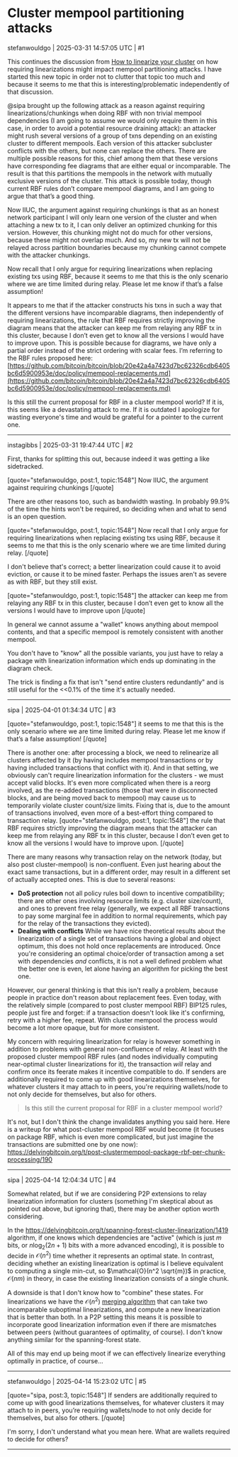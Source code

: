 # Cluster mempool partitioning attacks

stefanwouldgo | 2025-03-31 14:57:05 UTC | #1

This continues the discussion from [How to linearize your cluster](https://delvingbitcoin.org/t/how-to-linearize-your-cluster/303) on how requiring linearizations might impact mempool partitioning attacks. I have started this new topic in order not to clutter that topic too much and because it seems to me that this is interesting/problematic independently of that discussion. 

@sipa brought up the following attack as a reason against requiring linearizations/chunkings when doing RBF with non trivial mempool dependencies (I am going to assume we would only require them in this case, in order to avoid a potential resource draining attack): an attacker might rush several versions of a group of txns depending on an existing cluster to different mempools. Each version of this attacker subcluster conflicts with the others, but none can replace the others. There are multiple possible reasons for this, chief among them that these versions have corresponding fee diagrams that are either equal or incomparable. The result is that this partitions the mempools in the network with mutually exclusive versions of the cluster. This attack is possible today, though current RBF rules don’t compare mempool diagrams, and I am going to argue that that’s a good thing.

Now IIUC, the argument against requiring chunkings is that as an honest network participant I will only learn one version of the cluster and when attaching a new tx to it, I can only deliver an optimized chunking for this version. However, this chunking might not do much for other versions, because these might not overlap much. And so, my new tx will not be relayed across partition boundaries because my chunking cannot compete with the attacker chunkings. 

Now recall that I only argue for requiring linearizations when replacing existing txs using RBF, because it seems to me that this is the only scenario where we are time limited during relay. Please let me know if that’s a false assumption!

It appears to me that if the attacker constructs his txns in such a way that the different versions have incomparable diagrams, then independently of requiring linearizations, the rule that RBF requires strictly improving the diagram means that the attacker can keep me from relaying any RBF tx in this cluster, because I don’t even get to know all the versions I would have to improve upon. This is possible because for diagrams, we have only a partial order instead of the strict ordering with scalar fees. I’m referring to the RBF rules proposed here: [https://github.com/bitcoin/bitcoin/blob/20e42a4a7423d7bc62326cdb6405bc6d5900953e/doc/policy/mempool-replacements.md](https://github.com/bitcoin/bitcoin/blob/20e42a4a7423d7bc62326cdb6405bc6d5900953e/doc/policy/mempool-replacements.md)

Is this still the current proposal for RBF in a cluster mempool world? If it is, this seems like a devastating attack to me. If it is outdated I apologize for wasting everyone's time and would be grateful for a pointer to the current one.

-------------------------

instagibbs | 2025-03-31 19:47:44 UTC | #2

First, thanks for splitting this out, because indeed it was getting a like sidetracked.

[quote="stefanwouldgo, post:1, topic:1548"]
Now IIUC, the argument against requiring chunkings
[/quote]

There are other reasons too, such as bandwidth wasting. In probably 99.9% of the time the hints won't be required, so deciding when and what to send is an open question.

[quote="stefanwouldgo, post:1, topic:1548"]
Now recall that I only argue for requiring linearizations when replacing existing txs using RBF, because it seems to me that this is the only scenario where we are time limited during relay.
[/quote]

I don't believe that's correct; a better linearization could cause it to avoid eviction, or cause it to be mined faster. Perhaps the issues aren't as severe as with RBF, but they still exist.

[quote="stefanwouldgo, post:1, topic:1548"]
the attacker can keep me from relaying any RBF tx in this cluster, because I don’t even get to know all the versions I would have to improve upon
[/quote]

In general we cannot assume a "wallet" knows anything about mempool contents, and that a specific mempool is remotely consistent with another mempool. 

You don't have to "know" all the possible variants, you just have to relay a package with linearization information which ends up dominating in the diagram check.

The trick is finding a fix that isn't "send entire clusters redundantly" and is still useful for the <<0.1% of the time it's actually needed.

-------------------------

sipa | 2025-04-01 01:34:34 UTC | #3

[quote="stefanwouldgo, post:1, topic:1548"]
it seems to me that this is the only scenario where we are time limited during relay. Please let me know if that’s a false assumption!
[/quote]

There is another one: after processing a block, we need to relinearize all clusters affected by it (by having includes mempool transactions or by having included transactions that conflict with it). And in that setting, we obviously can't require linearization information for the clusters - we must accept valid blocks. It's even more complicated when there is a reorg involved, as the re-added transactions (those that were in disconnected blocks, and are being moved back to mempool) may cause us to temporarily violate cluster count/size limits. Fixing that is, due to the amount of transactions involved, even more of a best-effort thing compared to transaction relay.
[quote="stefanwouldgo, post:1, topic:1548"]
the rule that RBF requires strictly improving the diagram means that the attacker can keep me from relaying any RBF tx in this cluster, because I don’t even get to know all the versions I would have to improve upon.
[/quote]

There are many reasons why transaction relay on the network (today, but also post cluster-mempool) is non-confluent. Even just hearing about the exact same transactions, but in a different order, may result in a different set of actually accepted ones. This is due to several reasons:
* **DoS protection** not all policy rules boil down to incentive compatibility; there are other ones involving resource limits (e.g. cluster size/count), and ones to prevent free relay (generally, we expect all RBF transactions to pay some marginal fee in addition to normal requirements, which pay for the relay of the transactions they evicted).
* **Dealing with conflicts** While we have nice theoretical results about the linearization of a single set of transactions having a global and object optimum, this does not hold once replacements are introduced. Once you're considering an optimal choice/order of transaction among a set with dependencies *and* conflicts, it is not a well defined problem what the better one is even, let alone having an algorithm for picking the best one.

However, our general thinking is that this isn't really a problem, because people in practice don't reason about replacement fees. Even today, with the relatively simple (compared to post cluster mempool RBF) BIP125 rules, people just fire and forget: if a transaction doesn't look like it's confirming, retry with a higher fee, repeat. With cluster mempool the process would become a lot more opaque, but for more consistent.

My concern with requiring linearization for relay is however something in addition to problems with general non-confluence of relay. At least with the proposed cluster mempool RBF rules (and nodes individually computing near-optimal cluster linearizations for it), the transaction *will* relay and confirm once its feerate makes it incentive compatible to do. If senders are additionally required to come up with good linearizations themselves, for whatever clusters it may attach to in peers, you're requiring wallets/node to not only decide for themselves, but also for others.

> Is this still the current proposal for RBF in a cluster mempool world?

It's not, but I don't think the change invalidates anything you said here. Here is a writeup for what post-cluster mempool RBF would become (it focuses on package RBF, which is even more complicated, but just imagine the transactions are submitted one by one now): https://delvingbitcoin.org/t/post-clustermempool-package-rbf-per-chunk-processing/190

-------------------------

sipa | 2025-04-14 12:04:34 UTC | #4

Somewhat related, but if we are considering P2P extensions to relay linearization information for clusters (something I'm skeptical about as pointed out above, but ignoring that), there may be another option worth considering.

In the https://delvingbitcoin.org/t/spanning-forest-cluster-linearization/1419 algorithm, if one knows which dependencies are "active" (which is just $m$ bits, or $n \log_2(2n+1)$ bits with a more advanced encoding), it is possible to decide in $\mathcal{O}(n^2)$ time whether it represents an optimal state. In contrast, deciding whether an existing linearization is optimal is I believe equivalent to computing a single min-cut, so $\mathcal{O}(n^2 \sqrt{m})$ in practice, $\mathcal{O}(nm)$ in theory, in case the existing linearization consists of a single chunk.

A downside is that I don't know how to "combine" these states. For linearizations we have the $\mathcal{O}(n^2)$ [merging algorithm](https://delvingbitcoin.org/t/merging-incomparable-linearizations/209) that can take two incomparable suboptimal linearizations, and compute a new linearization that is better than both. In a P2P setting this means it is possible to incorporate good linearization information even if there are mismatches between peers (without guarantees of optimality, of course). I don't know anything similar for the spanning-forest state.

All of this may end up being moot if we can effectively linearize everything optimally in practice, of course...

-------------------------

stefanwouldgo | 2025-04-14 15:23:02 UTC | #5

[quote="sipa, post:3, topic:1548"]
If senders are additionally required to come up with good linearizations themselves, for whatever clusters it may attach to in peers, you’re requiring wallets/node to not only decide for themselves, but also for others.
[/quote]

I'm sorry, I don't understand what you mean here. What are wallets required to decide for others?

-------------------------

